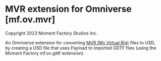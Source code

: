 # MVR extension for Omniverse [mf.ov.mvr]
Copyright 2023 Moment Factory Studios Inc.

An Omniverse extension for converting [MVR (My Virtual Rig)](https://github.com/mvrdevelopment/spec/blob/main/mvr-spec.md) files to USD, by creating a USD file that uses Payload to imported GDTF files (using the Moment Factory mf.ov.gdtf extension).
